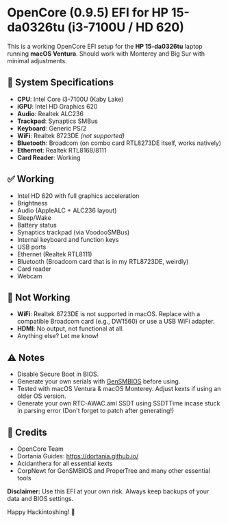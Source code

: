 # OpenCore (0.9.5) EFI for HP 15-da0326tu (i3-7100U / HD 620)

This is a working OpenCore EFI setup for the **HP 15-da0326tu** laptop running **macOS Ventura**. Should work with Monterey and Big Sur with minimal adjustments.

## 🔧 System Specifications

- **CPU**: Intel Core i3-7100U (Kaby Lake)
- **iGPU**: Intel HD Graphics 620
- **Audio**: Realtek ALC236
- **Trackpad**: Synaptics SMBus
- **Keyboard**: Generic PS/2 
- **WiFi**: Realtek 8723DE *(not supported)*
- **Bluetooth**: Broadcom (on combo card RTL8273DE itself, works natively)
- **Ethernet**: Realtek RTL8168/8111
- **Card Reader**: Working

## ✅ Working

- Intel HD 620 with full graphics acceleration
- Brightness
- Audio (AppleALC + ALC236 layout)
- Sleep/Wake
- Battery status
- Synaptics trackpad (via VoodooSMBus)
- Internal keyboard and function keys
- USB ports
- Ethernet (Realtek RTL8111)
- Bluetooth (Broadcom card that is in my RTL8723DE, weirdly)
- Card reader
- Webcam

## 🚫 Not Working

- **WiFi**: Realtek 8723DE is not supported in macOS. Replace with a compatible Broadcom card (e.g., DW1560) or use a USB WiFi adapter.
- **HDMI**: No output, not functional at all.
- Anything else? Let me know!

## ⚠️ Notes

- Disable Secure Boot in BIOS.
- Generate your own serials with [GenSMBIOS](https://github.com/corpnewt/GenSMBIOS) before using.
- Tested with macOS Ventura & macOS Monterey. Adjust kexts if using an older OS version.
- Generate your own RTC-AWAC.aml SSDT using SSDTTime incase stuck in parsing error (Don't forget to patch after generating!)


## 💬 Credits

- OpenCore Team
- Dortania Guides: https://dortania.github.io/
- Acidanthera for all essential kexts
- CorpNewt for GenSMBIOS and ProperTree and many other essential tools



**Disclaimer:** Use this EFI at your own risk. Always keep backups of your data and BIOS settings.

Happy Hackintoshing! 🍏
